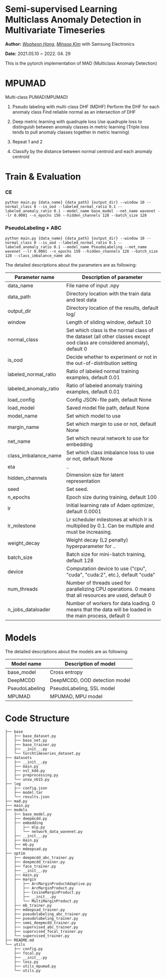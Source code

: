 Semi-supervised Learning Multiclass Anomaly Detection in Multivariate Timeseries
==============

**Author:** *[Wooheon Hong](https://www.linkedin.com/in/wooheon-hong-b33621200/)*, *[Minsoo Kim](https://github.com/km19809)* with Samsung Electronics

**Date:** 2021.05.10 ~ 2022. 04. 29

This is the pytorch implementation of MAD (Multiclass Anomaly Detection)

# MPUMAD 

Multi-class PUMAD(MPUMAD)

1. Pseudo labeling with multi-class DHF (MDHF)
Perform the DHF for each anomaly class
Find reliable normal as an intersection of DHF

2. Deep metric learning with quadruple loss
Use quadruple loss to distinguish between anomaly classes in metric learning
(Triple loss tends to pull anomaly classes together in metric learning)

3. Repeat 1 and 2 

4. Classify by the distance between normal centroid and each anomaly centroid




# Train & Evaluation 


### CE  
```
python main.py {data_name} {data_path} {output_dir} --window 10 --normal_class 0 --is_ood --labeled_normal_ratio 0.1 --labeled_anomaly_ratio 0.1 --model_name base_model --net_name wavenet --lr 0.0001 --n_epochs 150 --hidden_channels 128 --batch_size 128 
```

### PseudoLabeling + ABC
```
python main.py {data_name} {data_path} {output_dir} --window 10 --normal_class 0 --is_ood --labeled_normal_ratio 0.1 --labeled_anomaly_ratio 0.1 --model_name PseudoLabeling --net_name wavenet --lr 0.0001 --n_epochs 150 --hidden_channels 128 --batch_size 128 --class_imbalance_name abc  
```

The detailed descriptions about the parameters are as following:

| Parameter name        | Description of parameter                                                                                                  |
| --------------------- | ------------------------------------------------------------------------------------------------------------------------- |
| data_name             | File name of input .npy                                                                                                   |
| data_path             | Directory location with the train data and test data                                                                      |
| output_dir            | Directory location of the results, default log/                                                                           |
| window                | Length of sliding window, default 10                                                                                      |
| normal_class          | Set which class is the normal class of the dataset (all other classes except ood class are considered anomaly), default 0 |
| is_ood                | Decide whether to experiment or not in the out-of-distribution setting                                                    |
| labeled_normal_ratio  | Ratio of labeled normal training examples, default 0.01                                                                   |
| labeled_anomaly_ratio | Ratio of labeled anomaly training examples, default 0.01                                                                  |
| load_config           | Config JSON-file path, default None                                                                                       |
| load_model            | Saved model file path, default None                                                                                       |
| model_name            | Set which model to use                                                                                                    |
| margin_name           | Set which margin to use or not, default None                                                                              |
| net_name              | Set which neural network to use for embedding                                                                             |
| class_imbalance_name  | Set which class imbalance loss to use or not, default None                                                                |
| eta                   | ..                                                                                                                        |
| hidden_channels       | Dimension size for latent representation                                                                                  |
| seed                  | Set seed.                                                                                                                 |
| n_epochs              | Epoch size during training, default 100                                                                                   |
| lr                    | Initial learning rate of Adam optimizer, default 0.0001                                                                   |
| lr_milestone          | Lr scheduler milestones at which lr is multiplied by 0.1. Can be multiple and must be increasing.                         |
| weight_decay          | Weight decay (L2 penalty) hyperparameter for ..                                                                           |
| batch_size            | Batch size for mini-batch training, default 128                                                                           |
| device                | Computation device to use ("cpu", "cuda", "cuda:2", etc.), default "cuda"                                                 |
| num_threads           | Number of threads used for parallelizing CPU operations. 0 means that all resources are used, default 0                   |
| n_jobs_dataloader     | Number of workers for data loading. 0 means that the data will be loaded in the main process, default 0                   |

# Models

The detailed descriptions about the models are as following:

| Model name     | Description of model          |
| -------------- | ----------------------------- |
| base_model     | Cross entropy                 |
| DeepMCDD       | DeepMCDD, OOD detection model |
| PseudoLabeling | PseudoLabeling, SSL model     |
| MPUMAD         | MPUMAD, MPU model             |

# Code Structure 

```
├── base
│   ├── base_dataset.py
│   ├── base_net.py
│   ├── base_trainer.py
│   ├── __init__.py
│   └── torchtimeseries_dataset.py
├── datasets
│   ├── __init__.py
│   ├── main.py
│   ├── nsl_kdd.py
│   ├── preprocessing.py
│   └── unsw_nb15.py
├── log
│   ├── config.json
│   ├── model.tar
│   └── results.json
├── mad.py
├── main.py
├── models
│   ├── base_model.py
│   ├── deepmcdd.py
│   ├── embedding
│   │   ├── mlp.py
│   │   └── network_data_wavenet.py
│   ├── __init__.py
│   ├── main.py
│   ├── mb.py
│   └── mdeepsad.py
├── optim
│   ├── deepmcdd_abc_trainer.py
│   ├── deepmcdd_trainer.py
│   ├── face_trainer.py
│   ├── __init__.py
│   ├── main.py
│   ├── margin
│   │   ├── ArcMarginProductAdaptive.py
│   │   ├── ArcMarginProduct.py
│   │   ├── CosineMarginProduct.py
│   │   ├── __init__.py
│   │   └── MultiMarginProduct.py
│   ├── mb_trainer.py
│   ├── mdeepsad_trainer.py
│   ├── pseudolabeling_abc_trainer.py
│   ├── pseudolabeling_trainer.py
│   ├── semi_deepmcdd_trainer.py
│   ├── supervised_abc_trainer.py
│   ├── supervised_focal_trainer.py
│   └── supervised_trainer.py
├── README.md
└── utils
    ├── config.py
    ├── focal.py
    ├── __init__.py
    ├── loss.py
    ├── utils_mpumad.py
    └── utils.py
```
